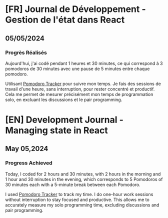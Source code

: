 # [FR] Journal de Développement - Gestion de l'état dans React

## 05/05/2024

### Progrès Réalisés

Aujourd'hui, j'ai codé pendant 1 heures et 30 minutes, ce qui correspond à 3 pomodoros de 30 minutes avec une pause de 5 minutes entre chaque pomodoro.

Utilisant [Pomodoro Tracker](https://pomodoro-tracker.com/) pour suivre mon temps. Je fais des sessions de travail d'une heure, sans interruption, pour rester concentré et productif. Cela me permet de mesurer précisément mon temps de programmation solo, en excluant les discussions et le pair programming.

# [EN] Development Journal - Managing state in React

## May 05,2024

### Progress Achieved

Today, I coded for 2 hours and 30 minutes, with 2 hours in the morning and 1 hour and 30 minutes in the evening, which corresponds to 5 Pomodoros of 30 minutes each with a 5-minute break between each Pomodoro.

I used [Pomodoro Tracker](https://pomodoro-tracker.com/) to track my time. I do one-hour work sessions without interruption to stay focused and productive. This allows me to accurately measure my solo programming time, excluding discussions and pair programming.
